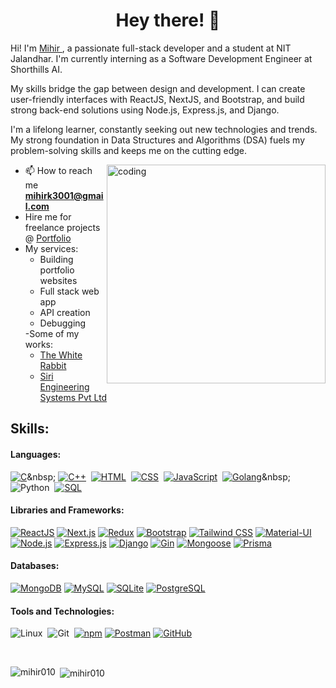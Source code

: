 <h1 align="center">Hey there! 👋</h1>
<!-- <h3 align="center">A passionate Full Stack Developer</h3> -->
<p>
  Hi! I'm <a href="https://mihirkumar.vercel.app/" target="_blank"> Mihir </a>, a passionate full-stack developer and a student at NIT Jalandhar.  I'm currently interning as a Software Development Engineer at Shorthills AI.

My skills bridge the gap between design and development. I can create user-friendly interfaces with ReactJS, NextJS, and Bootstrap, and build strong back-end solutions using Node.js, Express.js, and Django.

I'm a lifelong learner, constantly seeking out new technologies and trends. My strong foundation in Data Structures and Algorithms (DSA) fuels my problem-solving skills and keeps me on the cutting edge.
</p>

<img align='right' alt='coding' width='350' src='https://images-wixmp-ed30a86b8c4ca887773594c2.wixmp.com/f/c83c004e-1370-4756-88e5-4071de797088/dgdq8br-09cc7ad6-a021-47a5-b0e0-917b12b0f7a7.gif?token=eyJ0eXAiOiJKV1QiLCJhbGciOiJIUzI1NiJ9.eyJzdWIiOiJ1cm46YXBwOjdlMGQxODg5ODIyNjQzNzNhNWYwZDQxNWVhMGQyNmUwIiwiaXNzIjoidXJuOmFwcDo3ZTBkMTg4OTgyMjY0MzczYTVmMGQ0MTVlYTBkMjZlMCIsIm9iaiI6W1t7InBhdGgiOiJcL2ZcL2M4M2MwMDRlLTEzNzAtNDc1Ni04OGU1LTQwNzFkZTc5NzA4OFwvZGdkcThici0wOWNjN2FkNi1hMDIxLTQ3YTUtYjBlMC05MTdiMTJiMGY3YTcuZ2lmIn1dXSwiYXVkIjpbInVybjpzZXJ2aWNlOmZpbGUuZG93bmxvYWQiXX0.tqRMtE-b2QiI2nnefNxSDMJvZCcYqFmq2ccg_Xfzqb8'>



- 📫 How to reach me **mihirk3001@gmail.com**
- Hire me for freelance projects @ <a href="https://mihirkumar.vercel.app/"> Portfolio </a>
- My services:
  <ul>
    <li>Building portfolio websites</li>
    <li>Full stack web app</li>
    <li>API creation</li>
    <li>Debugging</li>
  </ul>
  -Some of my works:
  <ul>
    <li><a href="https://www.thewhiterabbit.in/">The White Rabbit</a></li>
    <li><a href="https://siriengineering.vercel.app/">Siri Engineering Systems Pvt Ltd</a></li>
  </ul>


<!-- <a href="https://www.leetcode.com/mihir010" target="blank"><img align="center" src="https://raw.githubusercontent.com/rahuldkjain/github-profile-readme-generator/master/src/images/icons/Social/leet-code.svg" alt="mihir010" height="30" width="40" /></a> -->

## Skills:

#### Languages:

[![C](https://img.shields.io/badge/C-00599C?style=for-the-badge&logo=c&logoColor=white)](https://en.wikipedia.org/wiki/C_(programming_language))&nbsp;
[![C++](https://img.shields.io/badge/C++-00599C?style=for-the-badge&logo=c%2B%2B&logoColor=white)](https://en.wikipedia.org/wiki/C%2B%2B)&nbsp;
[![HTML](https://img.shields.io/badge/HTML5-E34F26?style=for-the-badge&logo=html5&logoColor=white)](https://en.wikipedia.org/wiki/HTML)&nbsp;
[![CSS](https://img.shields.io/badge/CSS3-1572B6?style=for-the-badge&logo=css3&logoColor=white)](https://en.wikipedia.org/wiki/CSS)&nbsp;
[![JavaScript](https://img.shields.io/badge/JavaScript-F7DF1E?style=for-the-badge&logo=javascript&logoColor=black)](https://en.wikipedia.org/wiki/JavaScript)&nbsp;
[![Golang](https://img.shields.io/badge/Go-00ADD8?style=for-the-badge&logo=go&logoColor=white)](https://en.wikipedia.org/wiki/Go_(programming_language))&nbsp;
![Python](https://img.shields.io/badge/Python-3776AB?style=for-the-badge&logo=python&logoColor=white)&nbsp;
[![SQL](https://img.shields.io/badge/SQL-4479A1?style=for-the-badge&logo=postgresql&logoColor=white)](https://en.wikipedia.org/wiki/SQL)



#### Libraries and Frameworks:

[![ReactJS](https://img.shields.io/badge/ReactJS-61DAFB?style=for-the-badge&logo=react&logoColor=white)](https://reactjs.org/)
[![Next.js](https://img.shields.io/badge/Next.js-000000?style=for-the-badge&logo=next.js&logoColor=white)](https://nextjs.org/)
[![Redux](https://img.shields.io/badge/Redux-764ABC?style=for-the-badge&logo=redux&logoColor=white)](https://redux.js.org/)
[![Bootstrap](https://img.shields.io/badge/Bootstrap-563D7C?style=for-the-badge&logo=bootstrap&logoColor=white)](https://getbootstrap.com/)
[![Tailwind CSS](https://img.shields.io/badge/Tailwind_CSS-38B2AC?style=for-the-badge&logo=tailwind-css&logoColor=white)](https://tailwindcss.com/)
[![Material-UI](https://img.shields.io/badge/Material--UI-0081CB?style=for-the-badge&logo=material-ui&logoColor=white)](https://material-ui.com/)
[![Node.js](https://img.shields.io/badge/Node.js-339933?style=for-the-badge&logo=node.js&logoColor=white)](https://nodejs.org/)
[![Express.js](https://img.shields.io/badge/Express.js-000000?style=for-the-badge&logo=express&logoColor=white)](https://expressjs.com/)
[![Django](https://img.shields.io/badge/Django-092E20?style=for-the-badge&logo=django&logoColor=white)](https://www.djangoproject.com/)
[![Gin](https://img.shields.io/badge/Gin-00ADD8?style=for-the-badge&logo=go&logoColor=white)](https://gin-gonic.com/)
[![Mongoose](https://img.shields.io/badge/Mongoose-47A248?style=for-the-badge&logo=mongoose&logoColor=white)](https://mongoosejs.com/)
[![Prisma](https://img.shields.io/badge/Prisma-2D3748?style=for-the-badge&logo=prisma&logoColor=white)](https://www.prisma.io/)


#### Databases:

[![MongoDB](https://img.shields.io/badge/MongoDB-47A248?style=for-the-badge&logo=mongodb&logoColor=white)](https://www.mongodb.com/)
[![MySQL](https://img.shields.io/badge/MySQL-4479A1?style=for-the-badge&logo=mysql&logoColor=white)](https://www.mysql.com/)
[![SQLite](https://img.shields.io/badge/SQLite-003B57?style=for-the-badge&logo=sqlite&logoColor=white)](https://www.sqlite.org/)
[![PostgreSQL](https://img.shields.io/badge/PostgreSQL-336791?style=for-the-badge&logo=postgresql&logoColor=white)](https://www.postgresql.org/)


#### Tools and Technologies:

![Linux](https://img.shields.io/badge/Linux-FCC624?style=for-the-badge&logo=linux&logoColor=black)&nbsp;
![Git](https://img.shields.io/badge/GIT-E44C30?style=for-the-badge&logo=git&logoColor=white)&nbsp;
[![npm](https://img.shields.io/badge/npm-CB3837?style=for-the-badge&logo=npm&logoColor=white)](https://www.npmjs.com/)
[![Postman](https://img.shields.io/badge/Postman-FF6C37?style=for-the-badge&logo=postman&logoColor=white)](https://www.postman.com/)
[![GitHub](https://img.shields.io/badge/GitHub-181717?style=for-the-badge&logo=github&logoColor=white)](https://github.com/)

<!-- ![AWS](https://img.shields.io/badge/Amazon_AWS-232F3E?style=flat&logo=amazon-aws&logoColor=white)&nbsp;
![Google Cloud](https://img.shields.io/badge/Google_Cloud-4285F4?style=flat&logo=google-cloud&logoColor=white)&nbsp; -->

<br/>

<p><img align="left" src="https://github-readme-stats.vercel.app/api/top-langs?username=mihir010&show_icons=true&locale=en&layout=compact" alt="mihir010" /></p>

<p>&nbsp;<img align="center" src="https://github-readme-stats.vercel.app/api?username=mihir010&show_icons=true&locale=en" alt="mihir010" /></p>
